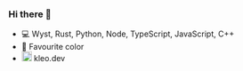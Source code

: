 ### Hi there 👋

- 💻 Wyst, Rust, Python, Node, TypeScript, JavaScript, C++
- 🔴 Favourite color
- <img src="https://global.discourse-cdn.com/business7/uploads/anki2/original/3X/c/9/c9a4a9705b3284dc430812de1c94ffa179ff0f2f.png" style="height: 18px"><img/>   kleo.dev

<!--
**kleo-dev/kleo-dev** is a ✨ _special_ ✨ repository because its `README.md` (this file) appears on your GitHub profile.

Here are some ideas to get you started:

- 🔭 I’m currently working on ...
- 🌱 I’m currently learning ...
- 👯 I’m looking to collaborate on ...
- 🤔 I’m looking for help with ...
- 💬 Ask me about ...
- 📫 How to reach me: ...
- 😄 Pronouns: ...
- ⚡ Fun fact: ...
-->
